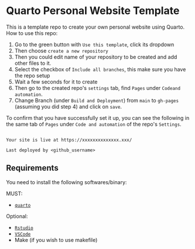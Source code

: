 # Quarto Personal Website Template

This is a template repo to create your own personal website using Quarto.
How to use this repo:

1. Go to the green button with `Use this template`, click its dropdown
2. Then choose `create a new repository`
3. Then you could edit name of your repository to be created and add other files to it.
4. Select the checkbox of `Include all branches`, this make sure you have the repo setup
5. Wait a few seconds for it to create
6. Then go to the created repo's `settings` tab, find `Pages` under `Codeand automation`.
7. Change Branch (under `Build and Deployment`) from `main` to `gh-pages` (assuming you did step 4) and click on `save`.

To confirm that you have successfully set it up, you can see the following in the same tab of `Pages` under `Code and automation` of the repo's `Settings`.

```

Your site is live at https://xxxxxxxxxxxxxx.xxx/

Last deployed by <github_username> 

```

## Requirements

You need to install the following softwares/binary:

MUST:

- [`quarto`](https://docs.posit.co/resources/install-quarto/)

Optional:

- [`Rstudio`](https://posit.co/download/rstudio-desktop/)
- [`VSCode`](https://code.visualstudio.com/Download) 
- Make (if you wish to use makefile)
